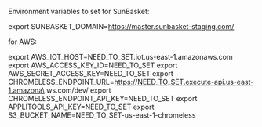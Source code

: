 

Environment variables to set for SunBasket:

export SUNBASKET_DOMAIN=https://master.sunbasket-staging.com/

for AWS:

export AWS_IOT_HOST=NEED_TO_SET.iot.us-east-1.amazonaws.com
export AWS_ACCESS_KEY_ID=NEED_TO_SET
export AWS_SECRET_ACCESS_KEY=NEED_TO_SET
export CHROMELESS_ENDPOINT_URL=https://NEED_TO_SET.execute-api.us-east-1.amazona\
ws.com/dev/
export CHROMELESS_ENDPOINT_API_KEY=NEED_TO_SET
export APPLITOOLS_API_KEY=NEED_TO_SET
export S3_BUCKET_NAME=NEED_TO_SET-us-east-1-chromeless